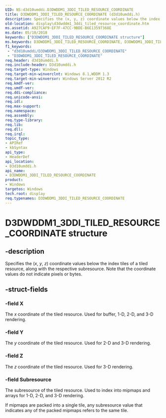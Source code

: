 ```yaml
---
UID: NS:d3d10umddi.D3DWDDM1_3DDI_TILED_RESOURCE_COORDINATE
title: D3DWDDM1_3DDI_TILED_RESOURCE_COORDINATE (d3d10umddi.h)
description: Specifies the (x, y, z) coordinate values below the index tiles of a tiled resource, along with the respective subresource. Note that the coordinate values do not indicate pixels or bytes.
old-location: display\d3dwddm1_3ddi_tiled_resource_coordinate.htm
ms.assetid: A927CAF9-EF7F-47CC-9BDE-B6E13597368E
ms.date: 05/10/2018
keywords: ["D3DWDDM1_3DDI_TILED_RESOURCE_COORDINATE structure"]
ms.keywords: D3DWDDM1_3DDI_TILED_RESOURCE_COORDINATE, D3DWDDM1_3DDI_TILED_RESOURCE_COORDINATE structure [Display Devices], d3d10umddi/D3DWDDM1_3DDI_TILED_RESOURCE_COORDINATE, display.d3dwddm1_3ddi_tiled_resource_coordinate
f1_keywords:
 - "d3d10umddi/D3DWDDM1_3DDI_TILED_RESOURCE_COORDINATE"
 - "D3DWDDM1_3DDI_TILED_RESOURCE_COORDINATE"
req.header: d3d10umddi.h
req.include-header: D3d10umddi.h
req.target-type: Windows
req.target-min-winverclnt: Windows 8.1,WDDM 1.3
req.target-min-winversvr: Windows Server 2012 R2
req.kmdf-ver: 
req.umdf-ver: 
req.ddi-compliance: 
req.unicode-ansi: 
req.idl: 
req.max-support: 
req.namespace: 
req.assembly: 
req.type-library: 
req.lib: 
req.dll: 
req.irql: 
topic_type:
- APIRef
- kbSyntax
api_type:
- HeaderDef
api_location:
- D3d10umddi.h
api_name:
- D3DWDDM1_3DDI_TILED_RESOURCE_COORDINATE
product:
- Windows
targetos: Windows
tech.root: display
req.typenames: D3DWDDM1_3DDI_TILED_RESOURCE_COORDINATE
---
```


# D3DWDDM1_3DDI_TILED_RESOURCE_COORDINATE structure


## -description


Specifies the (<i>x</i>, <i>y</i>, <i>z</i>) coordinate values below the index tiles  of a tiled resource, along with the respective subresource. Note that the coordinate values do not indicate pixels or bytes.


## -struct-fields




### -field X

The <i>x</i> coordinate of the tiled resource. Used for buffer, 1-D, 2-D, and 3-D rendering.


### -field Y

The <i>y</i> coordinate of the tiled resource. Used for 2-D and 3-D rendering.


### -field Z

The <i>z</i> coordinate of the tiled resource. Used for 3-D rendering.


### -field Subresource

The subresource of the tiled resource. Used to index into mipmaps and arrays for 1-D, 2-D, and 3-D rendering.

If mipmaps are packed into a single tile, any subresource value that indicates any of the packed mipmaps refers to the same tile.

